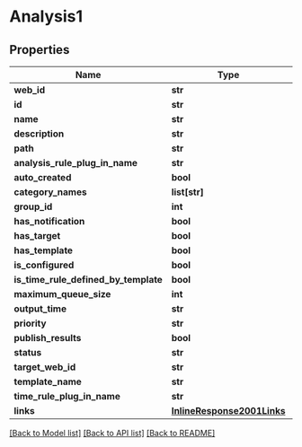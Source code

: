# Analysis1

## Properties
Name | Type | Description | Notes
------------ | ------------- | ------------- | -------------
**web_id** | **str** |  | [optional] 
**id** | **str** |  | [optional] 
**name** | **str** |  | [optional] 
**description** | **str** |  | [optional] 
**path** | **str** |  | [optional] 
**analysis_rule_plug_in_name** | **str** |  | [optional] 
**auto_created** | **bool** |  | [optional] 
**category_names** | **list[str]** |  | [optional] 
**group_id** | **int** |  | [optional] 
**has_notification** | **bool** |  | [optional] 
**has_target** | **bool** |  | [optional] 
**has_template** | **bool** |  | [optional] 
**is_configured** | **bool** |  | [optional] 
**is_time_rule_defined_by_template** | **bool** |  | [optional] 
**maximum_queue_size** | **int** |  | [optional] 
**output_time** | **str** |  | [optional] 
**priority** | **str** |  | [optional] 
**publish_results** | **bool** |  | [optional] 
**status** | **str** |  | [optional] 
**target_web_id** | **str** |  | [optional] 
**template_name** | **str** |  | [optional] 
**time_rule_plug_in_name** | **str** |  | [optional] 
**links** | [**InlineResponse2001Links**](InlineResponse2001Links.md) |  | [optional] 

[[Back to Model list]](../README.md#documentation-for-models) [[Back to API list]](../README.md#documentation-for-api-endpoints) [[Back to README]](../README.md)



